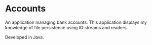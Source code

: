 # Accounts
An application managing bank accounts. This application displays my knowledge of file persistence using IO streams and readers.

Developed in Java.
